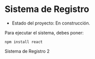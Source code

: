 <h1> Sistema de Registro</h1>

- Estado del proyecto: En construcción.

Para ejecutar el sistema, debes poner: 

 ```npm install react```
 
Sistema de Registro 2
